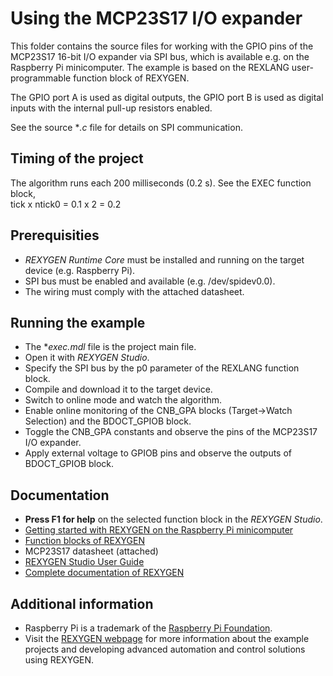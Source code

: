 Using the MCP23S17 I/O expander 
===============================

This folder contains the source files for working with the GPIO pins of the
MCP23S17 16-bit I/O expander via SPI bus, which is available e.g. on the 
Raspberry Pi minicomputer. The example is based on the REXLANG user-programmable 
function block of REXYGEN. 

The GPIO port A is used as digital outputs, the GPIO port B is used as digital
inputs with the internal pull-up resistors enabled. 

See the source **.c* file for details on SPI communication.

## Timing of the project ##

The algorithm runs each 200 milliseconds (0.2 s). See the EXEC function block,  
tick x ntick0 = 0.1 x 2 = 0.2 

## Prerequisities ##
- *REXYGEN Runtime Core* must be installed and running on the target device (e.g. Raspberry Pi).
- SPI bus must be enabled and available (e.g. /dev/spidev0.0).
- The wiring must comply with the attached datasheet. 

## Running the example ##
- The **exec.mdl* file is the project main file.
- Open it with *REXYGEN Studio*.
- Specify the SPI bus by the p0 parameter of the REXLANG function block.
- Compile and download it to the target device.
- Switch to online mode and watch the algorithm.
- Enable online monitoring of the CNB_GPA blocks (Target->Watch Selection) and 
the BDOCT_GPIOB block.
- Toggle the CNB_GPA constants and observe the pins of the MCP23S17 I/O 
expander.
- Apply external voltage to GPIOB pins and observe the outputs of BDOCT_GPIOB 
block.  

## Documentation ##

- **Press F1 for help** on the selected function block in the *REXYGEN Studio*.
- [Getting started with REXYGEN on the Raspberry Pi minicomputer](https://www.rexygen.com/doc/PDF/ENGLISH/RexygenGettingStarted_RasPi_ENG.pdf)
- [Function blocks of REXYGEN](https://www.rexygen.com/doc/PDF/ENGLISH/BRef_ENG.pdf)
- MCP23S17 datasheet (attached)
- [REXYGEN Studio User Guide](https://www.rexygen.com/doc/PDF/ENGLISH/RexygenStudio_ENG.pdf)
- [Complete documentation of REXYGEN](http://www.rexygen.com/documentation-and-support)

## Additional information ##

- Raspberry Pi is a trademark of the [Raspberry Pi Foundation](http://www.raspberrypi.org).
- Visit the [REXYGEN webpage](http://www.rexygen.com) 
for more information about the example projects and developing advanced 
automation and control solutions using REXYGEN.